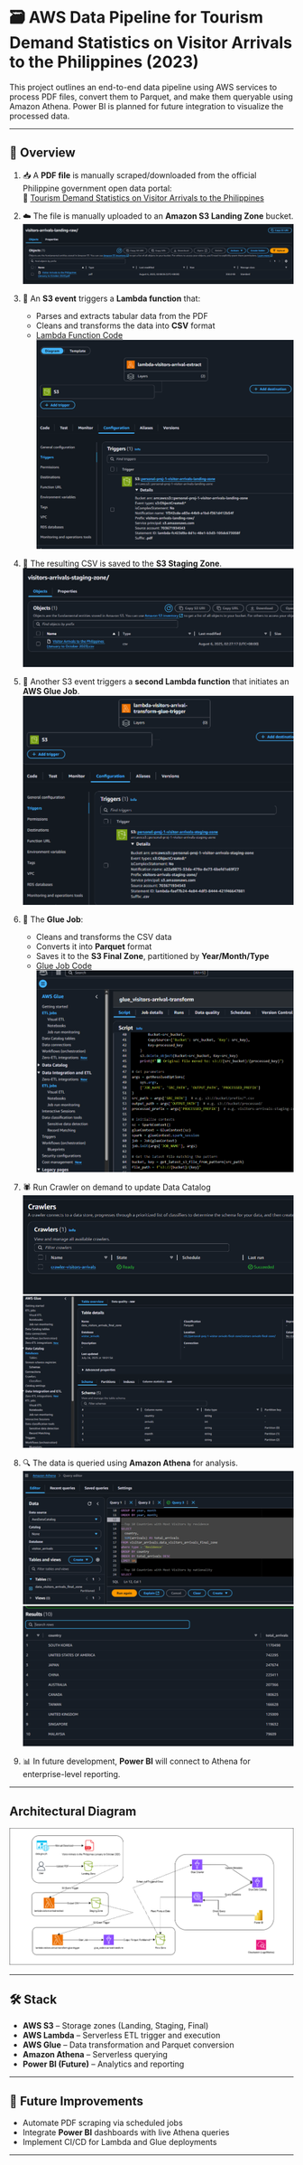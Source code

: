 # 🗃️ AWS Data Pipeline for Tourism Demand Statistics on Visitor Arrivals to the Philippines (2023)

This project outlines an end-to-end data pipeline using AWS services to process PDF files, convert them to Parquet, and make them queryable using Amazon Athena. Power BI is planned for future integration to visualize the processed data.

---

## 📌 Overview

1.  📥 A **PDF file** is manually scraped/downloaded from the official Philippine government open data portal:  
   🔗 [Tourism Demand Statistics on Visitor Arrivals to the Philippines](https://data.gov.ph/index/public/dataset/Tourism%20Demand%20Statistics%20on%20Visitor%20Arrivals%20to%20the%20Philippines/pqj5mu1b-5tsg-7dcb-oj3y-s1jcu1ys2h3a)
2. ☁️ The file is manually uploaded to an **Amazon S3 Landing Zone** bucket.![image](img/s3_landing_upload.png)
3. 🔔 An **S3 event** triggers a **Lambda function** that:
   - Parses and extracts tabular data from the PDF
   - Cleans and transforms the data into **CSV** format
   - [Lambda Function Code](lambda_function/lambda-visitors-arrival-extract.py)![image](img/lambda.png)
   
4. 📄 The resulting CSV is saved to the **S3 Staging Zone**.![image](img/staging.png)
5. 🔄 Another S3 event triggers a **second Lambda function** that initiates an **AWS Glue Job**.![image](img/lambda_glue_trigger.png)
6. 🧹 The **Glue Job**:
   - Cleans and transforms the CSV data
   - Converts it into **Parquet** format
   - Saves it to the **S3 Final Zone**, partitioned by **Year/Month/Type**
   - [Glue Job Code](glue_job/glue_visitors-arrival-transform.py)![image](img/glue.png)
7. 🕷️ Run Crawler on demand to update Data Catalog![image](img/crawler.png)![image](img/catalog.png)
8. 🔍 The data is queried using **Amazon Athena** for analysis.![image](img/query.png)![image](img/results.png)
9. 📊 In future development, **Power BI** will connect to Athena for enterprise-level reporting.

---

## Architectural Diagram

![Architecture Diagram](img/diagram.png)

---

## 🛠️ Stack

- **AWS S3** – Storage zones (Landing, Staging, Final)
- **AWS Lambda** – Serverless ETL trigger and execution
- **AWS Glue** – Data transformation and Parquet conversion
- **Amazon Athena** – Serverless querying
- **Power BI (Future)** – Analytics and reporting
  
---

## 🚧 Future Improvements

- Automate PDF scraping via scheduled jobs
- Integrate **Power BI** dashboards with live Athena queries
- Implement CI/CD for Lambda and Glue deployments

---


